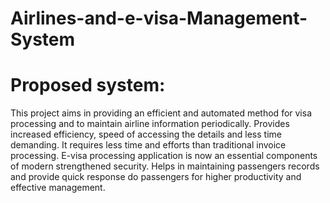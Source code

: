 # Airlines-and-e-visa-Management-System
# Proposed system:
This project aims in providing an efficient and automated method for visa processing and to maintain airline information periodically.
Provides increased efficiency, speed of accessing the details and less time demanding.
It requires less time and efforts than traditional invoice processing. E-visa processing application is now an
essential components of modern strengthened security.
Helps in maintaining passengers records and provide quick response do passengers for higher productivity and
effective management.

